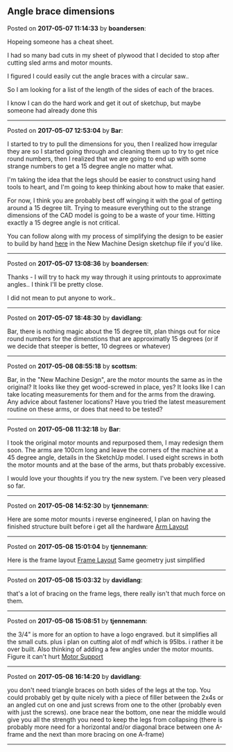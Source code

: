 ## Angle brace dimensions
Posted on **2017-05-07 11:14:33** by **boandersen**:

Hopeing someone has a cheat sheet.



I had so many bad cuts in my sheet of plywood that I decided to stop after cutting sled arms and motor mounts.

I figured I could easily cut the angle braces with a circular saw.. 



So I am looking for a list of the length of the sides of each of the braces. 



I know I can do the hard work and get it out of sketchup, but maybe someone had already done this

---

Posted on **2017-05-07 12:53:04** by **Bar**:

I started to try to pull the dimensions for you, then I realized how irregular they are so I started going through and cleaning them up to try to get nice round numbers, then I realized that we are going to end up with some strange numbers to get a 15 degree angle no matter what.



I'm taking the idea that the legs should be easier to construct using hand tools to heart, and I'm going to keep thinking about how to make that easier. 



For now, I think you are probably best off winging it with the goal of getting around a 15 degree tilt. Trying to measure everything out to the strange dimensions of the CAD model is going to be a waste of your time. Hitting exactly a 15 degree angle is not critical.



You can follow along with my process of simplifying the design to be easier to build by hand [here](https://github.com/MaslowCNC/Mechanics/tree/Add-new-design-option) in the New Machine Design sketchup file if you'd like.

---

Posted on **2017-05-07 13:08:36** by **boandersen**:

Thanks - I will try to hack my way through it using printouts to approximate angles.. I think I'll be pretty close.



I did not mean to put anyone to work..

---

Posted on **2017-05-07 18:48:30** by **davidlang**:

Bar, there is nothing magic about the 15 degree tilt, plan things out for nice round numbers for the dimenstions that are approximatly 15 degrees (or if we decide that steeper is better, 10 degrees or whatever)

---

Posted on **2017-05-08 08:55:18** by **scottsm**:

Bar, in the "New Machine Design", are the motor mounts the same as in the original? It looks like they get wood-screwed in place, yes? It looks like I can take locating measurements for them and for the arms from the drawing. Any advice about fastener locations? Have you tried the latest measurement routine on these arms, or does that need to be tested?

---

Posted on **2017-05-08 11:32:18** by **Bar**:

I took the original motor mounts and repurposed them, I may redesign them soon. The arms are 100cm long and leave the corners of the machine at a 45 degree angle, details in the SketchUp model. I used eight screws in both the motor mounts and at the base of the arms, but thats probably excessive.



I would love your thoughts if you try the new system. I've been very pleased so far.

---

Posted on **2017-05-08 14:52:30** by **tjennemann**:

Here are some motor mounts i reverse engineered, I plan on having the finished structure built before i get all the hardware  [Arm Layout](//muut.com/u/maslowcnc/s1/:maslowcnc:yazb:armlayout.jpg.jpg)

---

Posted on **2017-05-08 15:01:04** by **tjennemann**:

Here is the frame layout [Frame Layout](//muut.com/u/maslowcnc/s1/:maslowcnc:bjfO:framelayout.jpg.jpg)  Same geometry just simplified

---

Posted on **2017-05-08 15:03:32** by **davidlang**:

that's a lot of bracing on the frame legs, there really isn't that much force on them.

---

Posted on **2017-05-08 15:08:51** by **tjennemann**:

the 3/4" is more for an option to have a logo engraved. but it simplifies all the small cuts. plus i plan on cutting alot of mdf which is 95lbs. i rather it be over built. Also thinking of adding a few angles under the motor mounts. Figure it can't hurt [Motor Support](//muut.com/u/maslowcnc/s1/:maslowcnc:9iWX:motorsupport.jpg.jpg)

---

Posted on **2017-05-08 16:14:20** by **davidlang**:

you don't need triangle braces on both sides of the legs at the top. You could probably get by quite nicely with a piece of filler between the 2x4s or an angled cut on one and just screws from one to the other (probably even with just the screws). one brace near the bottom, one near the middle would give you all the strength you need to keep the legs from collapsing (there is probably more need for a horizontal and/or diagonal brace between one A-frame and the next than more bracing on one A-frame)

---

